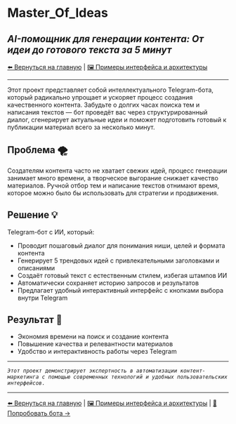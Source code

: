 # Master_Of_Ideas
***AI-помощник для генерации контента: От идеи до готового текста за 5 минут***
--- 

[⬅️ Вернуться на главную](https://github.com/VladimirMenshikov/VladimirMenshikov/blob/main/README.md) | [🖼️ Примеры интерфейса и архитектуры](./img/readme.md)

--- 

Этот проект представляет собой интеллектуального Telegram-бота, который радикально упрощает и ускоряет процесс создания качественного контента. Забудьте о долгих часах поиска тем и написания текстов — бот проведёт вас через структурированный диалог, сгенерирует актуальные идеи и поможет подготовить готовый к публикации материал всего за несколько минут.

## Проблема 🌪️
Создателям контента часто не хватает свежих идей, процесс генерации занимает много времени, а творческое выгорание снижает качество материалов. Ручной отбор тем и написание текстов отнимают время, которое можно было бы использовать для стратегии и продвижения.

## Решение 💡
Telegram-бот с ИИ, который:
- Проводит пошаговый диалог для понимания ниши, целей и формата контента
- Генерирует 5 трендовых идей с привлекательными заголовками и описаниями
- Создаёт готовый текст с естественным стилем, избегая штампов ИИ
- Автоматически сохраняет историю запросов и результатов
- Предлагает удобный интерактивный интерфейс с кнопками выбора внутри Telegram

## Результат 🚀
- Экономия времени на поиск и создание контента
- Повышение качества и релевантности материалов
- Удобство и интерактивность работы через Telegram

---

*`Этот проект демонстрирует экспертность в автоматизации контент-маркетинга с помощью современных технологий и удобных пользовательских интерфейсов.`*

--- 

[⬅️ Вернуться на главную](https://github.com/VladimirMenshikov/VladimirMenshikov/blob/main/README.md) | [🖼️ Примеры интерфейса и архитектуры](./img/readme.md) | [🚀 Попробовать бота →](https://t.me/Master_of_Ideas_bot)

